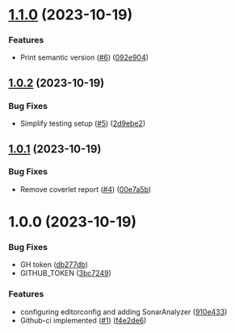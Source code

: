 # [1.1.0](https://github.com/DmytroMelnyk/pipeline-kafka/compare/v1.0.2...v1.1.0) (2023-10-19)


### Features

* Print semantic version ([#6](https://github.com/DmytroMelnyk/pipeline-kafka/issues/6)) ([092e904](https://github.com/DmytroMelnyk/pipeline-kafka/commit/092e90443bd929cea0b5407a11e1abb2e647e375))

## [1.0.2](https://github.com/DmytroMelnyk/pipeline-kafka/compare/v1.0.1...v1.0.2) (2023-10-19)


### Bug Fixes

* Simplify testing setup ([#5](https://github.com/DmytroMelnyk/pipeline-kafka/issues/5)) ([2d9ebe2](https://github.com/DmytroMelnyk/pipeline-kafka/commit/2d9ebe237b2e0b883c635941970efb1d3bb1b1cb))

## [1.0.1](https://github.com/DmytroMelnyk/pipeline-kafka/compare/v1.0.0...v1.0.1) (2023-10-19)


### Bug Fixes

* Remove coverlet report ([#4](https://github.com/DmytroMelnyk/pipeline-kafka/issues/4)) ([00e7a5b](https://github.com/DmytroMelnyk/pipeline-kafka/commit/00e7a5b7b8ee4a67fbccbebcb6a1ec95e51fde1d))

# 1.0.0 (2023-10-19)


### Bug Fixes

* GH token ([db277db](https://github.com/DmytroMelnyk/pipeline-kafka/commit/db277db32c8c0157011197edaed3b53c918c353d))
* GITHUB_TOKEN ([3bc7249](https://github.com/DmytroMelnyk/pipeline-kafka/commit/3bc72499a25e2108ff438f7baf2da583cb570dcb))


### Features

* configuring editorconfig and adding SonarAnalyzer ([910e433](https://github.com/DmytroMelnyk/pipeline-kafka/commit/910e433f0dc028455c2d7ec271e4e1e25bdac9d4))
* Github-ci implemented ([#1](https://github.com/DmytroMelnyk/pipeline-kafka/issues/1)) ([f4e2de6](https://github.com/DmytroMelnyk/pipeline-kafka/commit/f4e2de64dd8865397a4a3be0d6808826d58dc196))
